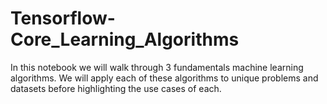 # Tensorflow-Core_Learning_Algorithms
In this notebook we will walk through 3 fundamentals machine learning algorithms. We will apply each of these algorithms to unique problems and datasets before highlighting the use cases of each.
